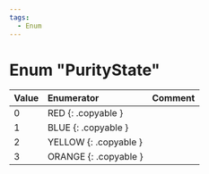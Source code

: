 ```yaml
---
tags:
  - Enum
---
```

# Enum "PurityState"
|Value|Enumerator|Comment|
|:--|:--|:--|
|0 |RED {: .copyable } |  |
|1 |BLUE {: .copyable } |  |
|2 |YELLOW {: .copyable } |  |
|3 |ORANGE {: .copyable } |  |

